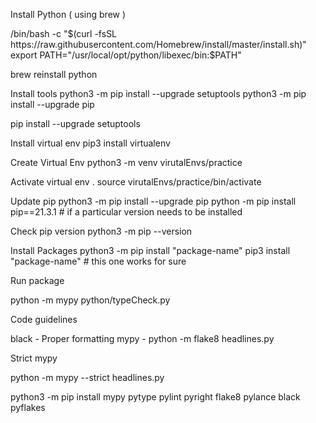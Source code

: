 
Install Python ( using brew ) 

   /bin/bash -c "$(curl -fsSL https://raw.githubusercontent.com/Homebrew/install/master/install.sh)"
   export PATH="/usr/local/opt/python/libexec/bin:$PATH"
 
   brew reinstall python


Install tools 
   python3 -m pip install --upgrade setuptools
   python3 -m pip install --upgrade pip


 


pip install --upgrade setuptools



Install virtual env
  pip3 install virtualenv


Create Virtual Env
  python3 -m venv virutalEnvs/practice

Activate virtual env .
  source virutalEnvs/practice/bin/activate

Update pip 
  python3 -m pip install --upgrade pip
  python -m pip install pip==21.3.1  # if a particular version needs to be installed 

Check pip version 
  python3 -m pip --version

Install Packages
  python3 -m pip install "package-name"
  pip3 install "package-name"  # this one works for sure 



Run package

python -m mypy python/typeCheck.py

Code guidelines

black - Proper formatting
mypy -
python -m flake8 headlines.py


Strict mypy 

python -m mypy --strict headlines.py


 python3 -m  pip install mypy pytype pylint pyright flake8  pylance black pyflakes


